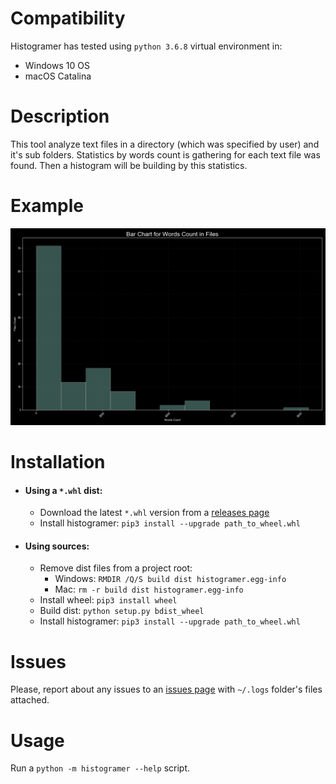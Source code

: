 # Compatibility #
Histogramer has tested using `python 3.6.8` virtual environment in:
   * Windows 10 OS
   * macOS Catalina

# Description #
This tool analyze text files in a directory (which was specified by user) 
and it's sub folders. Statistics by words count is gathering 
for each text file was found. Then a histogram will be building 
by this statistics.
 
 # Example #
![](images/histogram_example.png)

# Installation #
* #### Using a `*.whl` dist: ####
   * Download the latest `*.whl` version from a
   [releases page](https://github.com/pkomissarov91/histogramer/releases)
   * Install histogramer: `pip3 install --upgrade path_to_wheel.whl`

* #### Using sources: ####
   * Remove dist files from a project root:
      * Windows: `RMDIR /Q/S build dist histogramer.egg-info`
      * Mac: `rm -r build dist histogramer.egg-info`
   * Install wheel: `pip3 install wheel`
   * Build dist: `python setup.py bdist_wheel`
   * Install histogramer: `pip3 install --upgrade path_to_wheel.whl`

# Issues #
Please, report about any issues to an 
[issues page](https://github.com/pkomissarov91/histogramer/issues/new/choose)
with `~/.logs` folder's files attached.

# Usage #
Run a `python -m histogramer --help` script.
